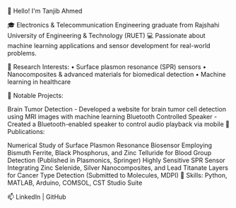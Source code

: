 👋 Hello! I'm Tanjib Ahmed

🎓 Electronics & Telecommunication Engineering graduate from Rajshahi University of Engineering & Technology (RUET)
💻 Passionate about machine learning applications and sensor development for real-world problems.

🔬 Research Interests:
• Surface plasmon resonance (SPR) sensors
• Nanocomposites & advanced materials for biomedical detection
• Machine learning in healthcare

📄 Notable Projects:

Brain Tumor Detection - Developed a website for brain tumor cell detection using MRI images with machine learning
Bluetooth Controlled Speaker - Created a Bluetooth-enabled speaker to control audio playback via mobile
📝 Publications:

Numerical Study of Surface Plasmon Resonance Biosensor Employing Bismuth Ferrite, Black Phosphorus, and Zinc Telluride for Blood Group Detection (Published in Plasmonics, Springer)
Highly Sensitive SPR Sensor Integrating Zinc Selenide, Silver Nanocomposites, and Lead Titanate Layers for Cancer Type Detection (Submitted to Molecules, MDPI)
🌱 Skills: Python, MATLAB, Arduino, COMSOL, CST Studio Suite

📫 LinkedIn | GitHub
